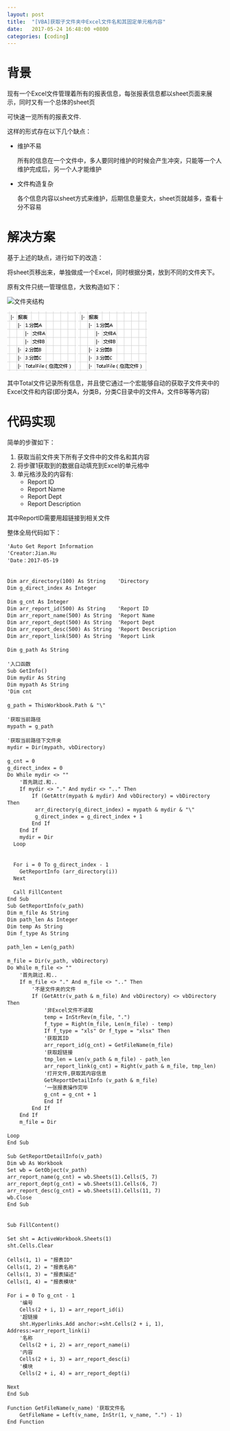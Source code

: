 ```yaml
---
layout: post
title:  "[VBA]获取子文件夹中Excel文件名和其固定单元格内容"
date:   2017-05-24 16:48:00 +0800
categories: [coding]
---
```


# 背景
现有一个Excel文件管理着所有的报表信息，每张报表信息都以sheet页面来展示，同时又有一个总体的sheet页

可快速一览所有的报表文件.

这样的形式存在以下几个缺点：
- 维护不易

	所有的信息在一个文件中，多人要同时维护的时候会产生冲突，只能等一个人维护完成后，另一个人才能维护

- 文件构造复杂

	各个信息内容以sheet方式来维护，后期信息量变大，sheet页就越多，查看十分不容易

# 解决方案
基于上述的缺点，进行如下的改造：

将sheet页移出来，单独做成一个Excel，同时根据分类，放到不同的文件夹下。

原有文件只统一管理信息，大致构造如下：
  
![文件夹结构](http://upload-images.jianshu.io/upload_images/927715-e07fee2b5789897d.png?imageMogr2/auto-orient/strip%7CimageView2/2/w/1240)


![文件夹结构](https://raw.githubusercontent.com/cantahu/cantahu.github.io/master/pic/20170524-1.png)
![文件夹结构](https://github.com/cantahu/cantahu.github.io/blob/master/pic/20170524-1.png?raw=true)

其中Total文件记录所有信息，并且使它通过一个宏能够自动的获取子文件夹中的Excel文件和内容(即分类A，分类B，分类C目录中的文件A，文件B等等内容)

# 代码实现

简单的步骤如下：
1. 获取当前文件夹下所有子文件中的文件名和其内容
2. 将步骤1获取到的数据自动填充到Excel的单元格中
3. 单元格涉及的内容有:
	- Report ID
	- Report Name
	- Report Dept
	- Report Description
	
其中ReportID需要用超链接到相关文件

整体全局代码如下：

```VBA
'Auto Get Report Information
'Creator:Jian.Hu
'Date：2017-05-19


Dim arr_directory(100) As String    'Directory
Dim g_direct_index As Integer

Dim g_cnt As Integer
Dim arr_report_id(500) As String    'Report ID
Dim arr_report_name(500) As String  'Report Name
Dim arr_report_dept(500) As String  'Report Dept
Dim arr_report_desc(500) As String  'Report Description
Dim arr_report_link(500) As String  'Report Link

Dim g_path As String

'入口函数
Sub GetInfo()
Dim mydir As String
Dim mypath As String
'Dim cnt

g_path = ThisWorkbook.Path & "\"

'获取当前路径
mypath = g_path

'获取当前路径下文件夹
mydir = Dir(mypath, vbDirectory)

g_cnt = 0
g_direct_index = 0
Do While mydir <> ""
    '首先跳过.和..
    If mydir <> "." And mydir <> ".." Then
        If (GetAttr(mypath & mydir) And vbDirectory) = vbDirectory Then
         arr_directory(g_direct_index) = mypath & mydir & "\"
         g_direct_index = g_direct_index + 1
        End If
    End If
    mydir = Dir
  Loop
  
  
  For i = 0 To g_direct_index - 1
    GetReportInfo (arr_directory(i))
  Next
  
  Call FillContent
End Sub
Sub GetReportInfo(v_path)
Dim m_file As String
Dim path_len As Integer
Dim temp As String
Dim f_type As String

path_len = Len(g_path)

m_file = Dir(v_path, vbDirectory)
Do While m_file <> ""
    '首先跳过.和..
    If m_file <> "." And m_file <> ".." Then
        '不是文件夹的文件
        If (GetAttr(v_path & m_file) And vbDirectory) <> vbDirectory Then
            '非Excel文件不读取
            temp = InStrRev(m_file, ".")
            f_type = Right(m_file, Len(m_file) - temp)
            If f_type = "xls" Or f_type = "xlsx" Then
            '获取其ID
            arr_report_id(g_cnt) = GetFileName(m_file)
            '获取超链接
            tmp_len = Len(v_path & m_file) - path_len
            arr_report_link(g_cnt) = Right(v_path & m_file, tmp_len)
            '打开文件,获取其内容信息
            GetReportDetailInfo (v_path & m_file)
            '一张报表操作完毕
            g_cnt = g_cnt + 1
            End If
        End If
    End If
    m_file = Dir
    
Loop
End Sub

Sub GetReportDetailInfo(v_path)
Dim wb As Workbook
Set wb = GetObject(v_path)
arr_report_name(g_cnt) = wb.Sheets(1).Cells(5, 7)
arr_report_dept(g_cnt) = wb.Sheets(1).Cells(6, 7)
arr_report_desc(g_cnt) = wb.Sheets(1).Cells(11, 7)
wb.Close
End Sub


Sub FillContent()

Set sht = ActiveWorkbook.Sheets(1)
sht.Cells.Clear

Cells(1, 1) = "报表ID"
Cells(1, 2) = "报表名称"
Cells(1, 3) = "报表描述"
Cells(1, 4) = "报表模块"

For i = 0 To g_cnt - 1
    '编号
    Cells(2 + i, 1) = arr_report_id(i)
    '超链接
    sht.Hyperlinks.Add anchor:=sht.Cells(2 + i, 1), Address:=arr_report_link(i)
    '名称
    Cells(2 + i, 2) = arr_report_name(i)
    '内容
    Cells(2 + i, 3) = arr_report_desc(i)
    '模块
    Cells(2 + i, 4) = arr_report_dept(i)
    
Next
End Sub

Function GetFileName(v_name) '获取文件名
    GetFileName = Left(v_name, InStr(1, v_name, ".") - 1)
End Function


```
